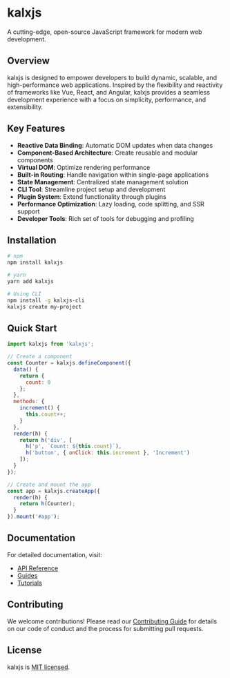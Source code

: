 # kalxjs

A cutting-edge, open-source JavaScript framework for modern web development.

## Overview

kalxjs is designed to empower developers to build dynamic, scalable, and high-performance web applications. Inspired by the flexibility and reactivity of frameworks like Vue, React, and Angular, kalxjs provides a seamless development experience with a focus on simplicity, performance, and extensibility.

## Key Features

- **Reactive Data Binding**: Automatic DOM updates when data changes
- **Component-Based Architecture**: Create reusable and modular components
- **Virtual DOM**: Optimize rendering performance
- **Built-in Routing**: Handle navigation within single-page applications
- **State Management**: Centralized state management solution
- **CLI Tool**: Streamline project setup and development
- **Plugin System**: Extend functionality through plugins
- **Performance Optimization**: Lazy loading, code splitting, and SSR support
- **Developer Tools**: Rich set of tools for debugging and profiling

## Installation

```bash
# npm
npm install kalxjs

# yarn
yarn add kalxjs

# Using CLI
npm install -g kalxjs-cli
kalxjs create my-project
```

## Quick Start

```javascript
import kalxjs from 'kalxjs';

// Create a component
const Counter = kalxjs.defineComponent({
  data() {
    return {
      count: 0
    };
  },
  methods: {
    increment() {
      this.count++;
    }
  },
  render(h) {
    return h('div', [
      h('p', `Count: ${this.count}`),
      h('button', { onClick: this.increment }, 'Increment')
    ]);
  }
});

// Create and mount the app
const app = kalxjs.createApp({
  render(h) {
    return h(Counter);
  }
}).mount('#app');
```

## Documentation

For detailed documentation, visit:

- [API Reference](./docs/api/README.md)
- [Guides](./docs/guides/README.md)
- [Tutorials](./docs/tutorials/README.md)

## Contributing

We welcome contributions! Please read our [Contributing Guide](./CONTRIBUTING.md) for details on our code of conduct and the process for submitting pull requests.

## License

kalxjs is [MIT licensed](./LICENSE).